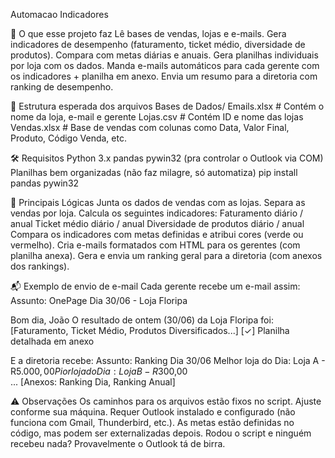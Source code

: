 Automacao Indicadores

🚀 O que esse projeto faz
Lê bases de vendas, lojas e e-mails.
Gera indicadores de desempenho (faturamento, ticket médio, diversidade de produtos).
Compara com metas diárias e anuais.
Gera planilhas individuais por loja com os dados.
Manda e-mails automáticos para cada gerente com os indicadores + planilha em anexo.
Envia um resumo para a diretoria com ranking de desempenho.

📁 Estrutura esperada dos arquivos
Bases de Dados/
Emails.xlsx          # Contém o nome da loja, e-mail e gerente
Lojas.csv            # Contém ID e nome das lojas
Vendas.xlsx          # Base de vendas com colunas como Data, Valor Final, Produto, Código Venda, etc.

🛠️ Requisitos
Python 3.x
pandas
pywin32 (pra controlar o Outlook via COM)
Planilhas bem organizadas (não faz milagre, só automatiza)
pip install pandas pywin32

🧠 Principais Lógicas
Junta os dados de vendas com as lojas.
Separa as vendas por loja.
Calcula os seguintes indicadores:
Faturamento diário / anual
Ticket médio diário / anual
Diversidade de produtos diário / anual
Compara os indicadores com metas definidas e atribui cores (verde ou vermelho).
Cria e-mails formatados com HTML para os gerentes (com planilha anexa).
Gera e envia um ranking geral para a diretoria (com anexos dos rankings).

📬 Exemplo de envio de e-mail
Cada gerente recebe um e-mail assim:
Assunto: OnePage Dia 30/06 - Loja Floripa

Bom dia, João
O resultado de ontem (30/06) da Loja Floripa foi:
[Faturamento, Ticket Médio, Produtos Diversificados...]
[✓] Planilha detalhada em anexo

E a diretoria recebe:
Assunto: Ranking Dia 30/06
Melhor loja do Dia: Loja A - R$5.000,00  
Pior loja do Dia: Loja B - R$300,00  
...
[Anexos: Ranking Dia, Ranking Anual]

⚠️ Observações
Os caminhos para os arquivos estão fixos no script. Ajuste conforme sua máquina.
Requer Outlook instalado e configurado (não funciona com Gmail, Thunderbird, etc.).
As metas estão definidas no código, mas podem ser externalizadas depois.
Rodou o script e ninguém recebeu nada? Provavelmente o Outlook tá de birra.

